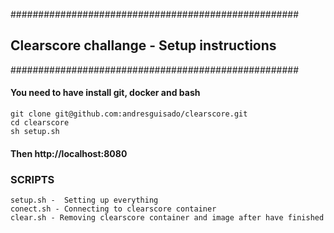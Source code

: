 ####################################################
##   Clearscore challange - Setup instructions      
####################################################
#### You need to have install git, docker and bash

	git clone git@github.com:andresguisado/clearscore.git
	cd clearscore
	sh setup.sh

#### Then http://localhost:8080


### SCRIPTS
	
	setup.sh -  Setting up everything
	conect.sh - Connecting to clearscore container
	clear.sh - Removing clearscore container and image after have finished 
	
